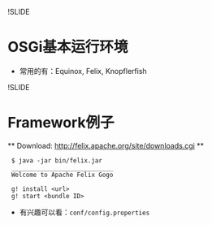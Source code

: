 !SLIDE

# OSGi基本运行环境 #

  * 常用的有：Equinox, Felix, Knopflerfish

!SLIDE

# Framework例子 #

** Download: http://felix.apache.org/site/downloads.cgi **

     $ java -jar bin/felix.jar
     ____________________________
     Welcome to Apache Felix Gogo
     
     g! install <url>
     g! start <bundle ID>

* 有兴趣可以看：`conf/config.properties`